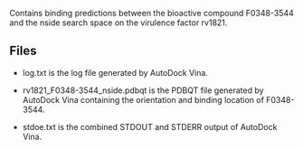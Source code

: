 Contains binding predictions between the bioactive compound F0348-3544 and the nside search space on the virulence factor rv1821.

## Files

- log.txt is the log file generated by AutoDock Vina.

- rv1821_F0348-3544_nside.pdbqt is the PDBQT file generated by AutoDock Vina containing the orientation and binding location of F0348-3544.

- stdoe.txt is the combined STDOUT and STDERR output of AutoDock Vina.

